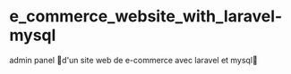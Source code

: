 # e_commerce_website_with_laravel-mysql
admin panel 🦍d'un site web de e-commerce avec laravel et mysql🤡
